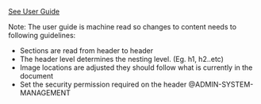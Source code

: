 [See User Guide](../server/openstorefront/openstorefront-web/src/main/resources/userhelp.md)

Note: The user guide is machine read so changes to content needs to following guidelines:

-  Sections are read from header to header
-  The header level determines the nesting level.  (Eg. h1, h2..etc)
-  Image locations are adjusted they should follow what is currently in the document
-  Set the security permission required on the header @ADMIN-SYSTEM-MANAGEMENT
